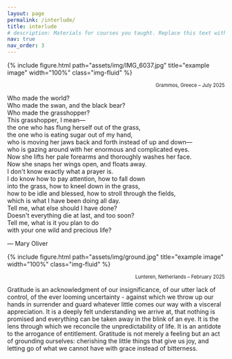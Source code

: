 ```yaml
---
layout: page
permalink: /interlude/
title: interlude
# description: Materials for courses you taught. Replace this text with your description.
nav: true
nav_order: 3
---
```




{% include figure.html path="assets/img/IMG_6037.jpg" title="example image" width="100%" class="img-fluid" %}
<p class="image-caption" style="text-align: right; margin-top: 5px; font-size: 0.8em;">Grammos, Greece – July 2025</p>

Who made the world?  
Who made the swan, and the black bear?  
Who made the grasshopper?  
This grasshopper, I mean—  
the one who has flung herself out of the grass,  
the one who is eating sugar out of my hand,  
who is moving her jaws back and forth instead of up and down—  
who is gazing around with her enormous and complicated eyes.  
Now she lifts her pale forearms and thoroughly washes her face.  
Now she snaps her wings open, and floats away.  
I don't know exactly what a prayer is.  
I do know how to pay attention, how to fall down  
into the grass, how to kneel down in the grass,  
how to be idle and blessed, how to stroll through the fields,  
which is what I have been doing all day.  
Tell me, what else should I have done?  
Doesn't everything die at last, and too soon?  
Tell me, what is it you plan to do  
with your one wild and precious life?  

— Mary Oliver

{% include figure.html path="assets/img/ground.jpg" title="example image" width="100%" class="img-fluid" %}
<p class="image-caption" style="text-align: right; margin-top: 5px; font-size: 0.8em;">Lunteren, Netherlands – February 2025</p>


Gratitude is an acknowledgment of our insignificance, of our utter lack of control, of the ever looming uncertainty - against which we throw up our hands in surrender and guard whatever little comes our way with a visceral appreciation. It is a deeply felt understanding we arrive at, that nothing is promised and everything can be taken away in the blink of an eye. It is the lens through which we reconcile the unpredictability of life. It is an antidote to the arrogance of entitlement. Gratitude is not merely a feeling but an act of grounding ourselves: cherishing the little things that give us joy, and letting go of what we cannot have with grace instead of bitterness.







